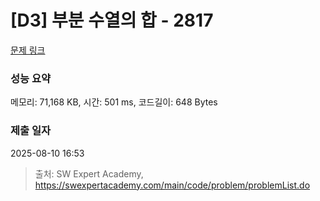 # [D3] 부분 수열의 합 - 2817 

[문제 링크](https://swexpertacademy.com/main/code/problem/problemDetail.do?contestProbId=AV7IzvG6EksDFAXB) 

### 성능 요약

메모리: 71,168 KB, 시간: 501 ms, 코드길이: 648 Bytes

### 제출 일자

2025-08-10 16:53



> 출처: SW Expert Academy, https://swexpertacademy.com/main/code/problem/problemList.do